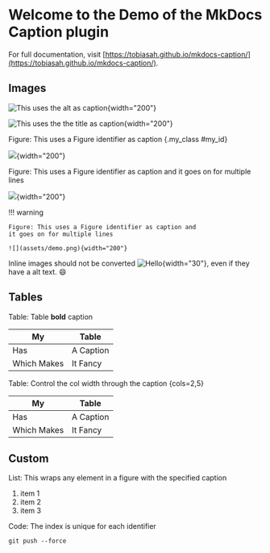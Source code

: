# Welcome to the Demo of the MkDocs Caption plugin

For full documentation, visit [https://tobiasah.github.io/mkdocs-caption/](https://tobiasah.github.io/mkdocs-caption/).

## Images

![This uses the alt as caption](assets/demo.png){width="200"}

![](assets/demo.png "This uses the the title as caption"){width="200"}

Figure: This uses a Figure identifier as caption {.my_class #my_id}

![](assets/demo.png){width="200"}

Figure: This uses a Figure identifier as caption
and it goes on for multiple lines

![](assets/demo.png){width="200"}


!!! warning

    Figure: This uses a Figure identifier as caption and
    it goes on for multiple lines

    ![](assets/demo.png){width="200"}

Inline images should not be converted ![Hello](assets/demo.png){width="30"}, even if they have a alt text. :smile:

## Tables

Table: Table **bold** caption

| My | Table |
| - | - |
| Has | A Caption |
| Which Makes | It Fancy |

Table: Control the col width through the caption {cols=2,5}

| My | Table |
| - | - |
| Has | A Caption |
| Which Makes | It Fancy |

## Custom

List: This wraps any element in a figure with the specified caption

1. item 1
2. item 2
3. item 3

Code: The index is unique for each identifier

```
git push --force
```